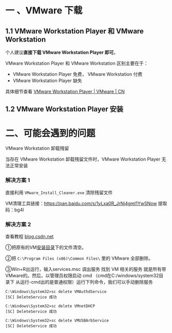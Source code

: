 



# 一 、VMware 下载

## 1.1 VMware Workstation Player 和  VMware Workstation

个人建议**直接下载 VMware Workstation Player 即可**。

VMware Workstation Player 和  VMware Workstation 区别主要在于：

- VMware Workstation Player 免费， VMware Workstation 付费
- VMware Workstation Player 缺失

具体细节查看  [VMware Workstation Player | VMware | CN](https://www.vmware.com/cn/products/workstation-player.html)





## 1.2 VMware Workstation Player 安装







# 二、可能会遇到的问题

VMware Workstation  卸载残留

当存在 VMware Workstation  卸载残留文件时，VMware Workstation Player 无法正常安装

### 解决方案 1 

 直接利用  `VMware_Install_Cleaner.exe` 清除残留文件

VM清理工具链接：https://pan.baidu.com/s/1yLxa0R_JrNj4gmI1YwSNow 提取码：bg4l



### 解决方案 2

查看教程 [blog.csdn.net](https://blog.csdn.net/mrzhang99/article/details/125471301)

①把原有的VM[安装目录](https://www.zhihu.com/search?q=安装目录&search_source=Entity&hybrid_search_source=Entity&hybrid_search_extra={"sourceType"%3A"answer"%2C"sourceId"%3A2640717111})下的文件清空。

②把 `C:\Program Files (x86)\Common Files\` 里的 VMware 全部删除。

③Win+R出运行，输入services.msc 调出服务 找到 VM 相关的服务 就是所有带 VMware的。然后，以管理员权限启动 cmd （cmd在C:/windows/system32目录下 从运行-cmd出的是普通权限）运行下列命令，我们可以手动删除服务

```
C:\Windows\System32>sc delete VMAuthdService
[SC] DeleteService 成功

C:\Windows\System32>sc delete VMnetDHCP
[SC] DeleteService 成功

C:\Windows\System32>sc delete VMUSBArbService
[SC] DeleteService 成功
```





